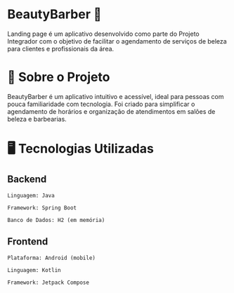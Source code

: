 
# BeautyBarber 🚀

Landing page é um aplicativo desenvolvido como parte do Projeto Integrador com o objetivo de facilitar o agendamento de serviços de beleza para clientes e profissionais da área.
# 🧾 Sobre o Projeto

BeautyBarber é um aplicativo intuitivo e acessível, ideal para pessoas com pouca familiaridade com tecnologia. Foi criado para simplificar o agendamento de horários e organização de atendimentos em salões de beleza e barbearias.
# 🖥️ Tecnologias Utilizadas
## Backend

    Linguagem: Java

    Framework: Spring Boot

    Banco de Dados: H2 (em memória)


## Frontend

    Plataforma: Android (mobile)

    Linguagem: Kotlin

    Framework: Jetpack Compose
